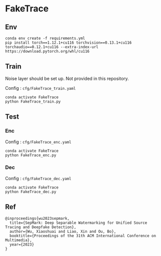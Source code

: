 # FakeTrace

## Env
```
conda env create -f requirements.yml
pip install torch==1.12.1+cu116 torchvision==0.13.1+cu116 torchaudio==0.12.1+cu116 --extra-index-url https://download.pytorch.org/whl/cu116
```

## Train
Noise layer should be set up. Not provided in this repository. 

Config : `cfg/FakeTrace_train.yaml`

```
conda activate FakeTrace
python FakeTrace_train.py
```

## Test
### Enc
Config : `cfg/FakeTrace_enc.yaml`
```
conda activate FakeTrace
python FakeTrace_enc.py
```

### Dec
Config : `cfg/FakeTrace_dec.yaml`
```
conda activate FakeTrace
python FakeTrace_dec.py
```

## Ref
```
@inproceedings{wu2023sepmark,  
  title={SepMark: Deep Separable Watermarking for Unified Source Tracing and Deepfake Detection},  
  author={Wu, Xiaoshuai and Liao, Xin and Ou, Bo},  
  booktitle={Proceedings of the 31th ACM International Conference on Multimedia},  
  year={2023}  
}
```
